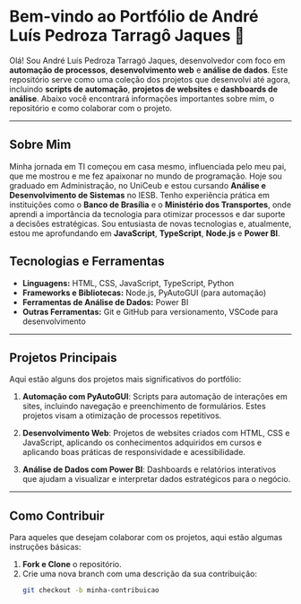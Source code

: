# Bem-vindo ao Portfólio de André Luís Pedroza Tarragô Jaques 👋

Olá! Sou André Luís Pedroza Tarragó Jaques, desenvolvedor com foco em **automação de processos**, **desenvolvimento web** e **análise de dados**. Este repositório serve como uma coleção dos projetos que desenvolvi até agora, incluindo **scripts de automação**, **projetos de websites** e **dashboards de análise**. Abaixo você encontrará informações importantes sobre mim, o repositório e como colaborar com o projeto.

---

## Sobre Mim

Minha jornada em TI começou em casa mesmo, influenciada pelo meu pai, que me mostrou e me fez apaixonar no mundo de programação. Hoje sou graduado em Administração, no UniCeub e estou cursando **Análise e Desenvolvimento de Sistemas** no IESB. Tenho experiência prática em instituições como o **Banco de Brasília** e o **Ministério dos Transportes**, onde aprendi a importância da tecnologia para otimizar processos e dar suporte a decisões estratégicas. Sou entusiasta de novas tecnologias e, atualmente, estou me aprofundando em **JavaScript**, **TypeScript**, **Node.js** e **Power BI**.

## Tecnologias e Ferramentas

- **Linguagens:** HTML, CSS, JavaScript, TypeScript, Python
- **Frameworks e Bibliotecas:** Node.js, PyAutoGUI (para automação)
- **Ferramentas de Análise de Dados:** Power BI
- **Outras Ferramentas:** Git e GitHub para versionamento, VSCode para desenvolvimento

---

## Projetos Principais

Aqui estão alguns dos projetos mais significativos do portfólio:

1. **Automação com PyAutoGUI**: Scripts para automação de interações em sites, incluindo navegação e preenchimento de formulários. Estes projetos visam a otimização de processos repetitivos.

2. **Desenvolvimento Web**: Projetos de websites criados com HTML, CSS e JavaScript, aplicando os conhecimentos adquiridos em cursos e aplicando boas práticas de responsividade e acessibilidade.

3. **Análise de Dados com Power BI**: Dashboards e relatórios interativos que ajudam a visualizar e interpretar dados estratégicos para o negócio.

---

## Como Contribuir

Para aqueles que desejam colaborar com os projetos, aqui estão algumas instruções básicas:

1. **Fork e Clone** o repositório.
2. Crie uma nova branch com uma descrição da sua contribuição:
   ```bash
   git checkout -b minha-contribuicao
